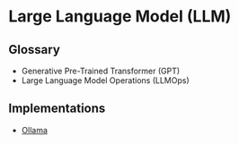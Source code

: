 # Large Language Model (LLM)

<!--
https://github.com/Helicone/helicone
https://github.com/hwchase17/langchain
https://github.com/Ironclad/rivet
https://github.com/FlowiseAI/Flowise
https://github.com/langgenius/dify
https://github.com/Portkey-AI/gateway
-->

<!--
https://replicate.com
https://huggingface.co
-->

<!--
https://github.com/pezzolabs/pezzo
-->

## Glossary

- Generative Pre-Trained Transformer (GPT)
- Large Language Model Operations (LLMOps)

## Implementations

- [Ollama](/ollama/README.md)
